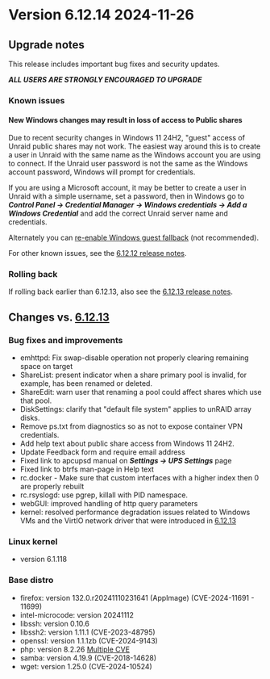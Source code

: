 # Version 6.12.14 2024-11-26

## Upgrade notes

This release includes important bug fixes and security updates.

***ALL USERS ARE STRONGLY ENCOURAGED TO UPGRADE***

### Known issues

#### New Windows changes may result in loss of access to Public shares

Due to recent security changes in Windows 11 24H2, "guest" access of Unraid public shares may not work. The easiest
way around this is to create a user in Unraid with the same name as the Windows account you are using to connect.  If the Unraid
user password is not the same as the Windows account password, Windows will prompt for credentials.

If you are using a Microsoft account, it may be better to create a user in Unraid with a simple username, set a password,
then in Windows go to ***Control Panel → Credential Manager → Windows credentials → Add a Windows Credential*** and add the
correct Unraid server name and credentials.

Alternately you can [re-enable Windows guest fallback](https://techcommunity.microsoft.com/blog/filecab/accessing-a-third-party-nas-with-smb-in-windows-11-24h2-may-fail/4154300)
(not recommended).

For other known issues, see the [6.12.12 release notes](6.12.12.md#known-issues).

### Rolling back

If rolling back earlier than 6.12.13, also see the [6.12.13 release notes](6.12.13.md#rolling-back).

## Changes vs. [6.12.13](https://docs.unraid.net/unraid-os/release-notes/6.12.13/)

### Bug fixes and improvements

* emhttpd: Fix swap-disable operation not properly clearing remaining space on target
* ShareList: present indicator when a share primary pool is invalid, for example, has been renamed or deleted.
* ShareEdit: warn user that renaming a pool could affect shares which use that pool.
* DiskSettings: clarify that "default file system" applies to unRAID array disks.
* Remove ps.txt from diagnostics so as not to expose container VPN credentials.
* Add help text about public share access from Windows 11 24H2.
* Update Feedback form and require email address
* Fixed link to apcupsd manual on ***Settings → UPS Settings*** page
* Fixed link to btrfs man-page in Help text
* rc.docker - Make sure that custom interfaces with a higher index then 0 are properly rebuilt
* rc.rsyslogd: use pgrep, killall with PID namespace.
* webGUI: improved handling of http query parameters
* kernel: resolved performance degradation issues related to Windows VMs and the VirtIO network driver that were introduced in [6.12.13](6.12.13.md)

### Linux kernel

* version 6.1.118

### Base distro

* firefox: version 132.0.r20241110231641 (AppImage) (CVE-2024-11691 - 11699)
* intel-microcode: version 20241112
* libssh: version 0.10.6
* libssh2: version 1.11.1 (CVE-2023-48795)
* openssl: version 1.1.1zb (CVE-2024-9143)
* php: version 8.2.26 [Multiple CVE](https://www.php.net/ChangeLog-8.php#8.2.26)
* samba: version 4.19.9 (CVE-2018-14628)
* wget: version 1.25.0 (CVE-2024-10524)
